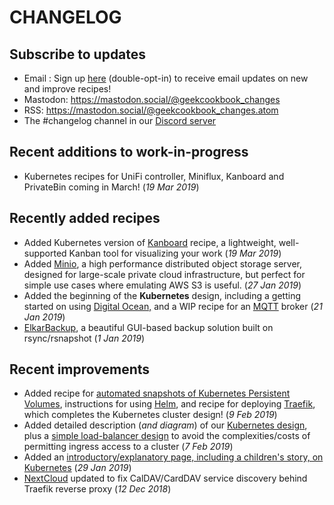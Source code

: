 # CHANGELOG

## Subscribe to updates

* Email : Sign up [here](http://eepurl.com/dfx95n) (double-opt-in) to receive email updates on new and improve recipes!
* Mastodon: https://mastodon.social/@geekcookbook_changes
* RSS: https://mastodon.social/@geekcookbook_changes.atom
* The #changelog channel in our [Discord server](http://chat.funkypenguin.co.nz)

## Recent additions to work-in-progress

* Kubernetes recipes for UniFi controller, Miniflux, Kanboard and PrivateBin coming in March! (_19 Mar 2019_)

## Recently added recipes

* Added Kubernetes version of [Kanboard](/recipes/kubernetes/kanboard/) recipe, a lightweight, well-supported Kanban tool for visualizing your work (_19 Mar 2019_)
* Added [Minio](/recipes/minio/), a high performance distributed object storage server, designed for large-scale private cloud infrastructure, but perfect for simple use cases where emulating AWS S3 is useful. (_27 Jan 2019_)
* Added the beginning of the **Kubernetes** design, including a getting started on using [Digital Ocean,](/kubernetes/digitalocean/) and a WIP recipe for an [MQTT](/recipes/mqtt/) broker (_21 Jan 2019_)
* [ElkarBackup](/recipes/elkarbackup/), a beautiful GUI-based backup solution built on rsync/rsnapshot (_1 Jan 2019_)


## Recent improvements

* Added recipe for [automated snapshots of Kubernetes Persistent Volumes](/kubernetes/snapshots/), instructions for using [Helm](/kubernetes/helm/), and recipe for deploying [Traefik](/kubernetes/traefik/), which completes the Kubernetes cluster design! (_9 Feb 2019_)
* Added detailed description (_and diagram_) of our [Kubernetes design](/kubernetes/design/), plus a [simple load-balancer design](kubernetes/loadbalancer/) to avoid the complexities/costs of permitting ingress access to a cluster (_7 Feb 2019_)
* Added an [introductory/explanatory page, including a children's story, on Kubernetes](/kubernetes/start/) (_29 Jan 2019_)
* [NextCloud](/recipes/nextcloud/) updated to fix CalDAV/CardDAV service discovery behind Traefik reverse proxy (_12 Dec 2018_)
